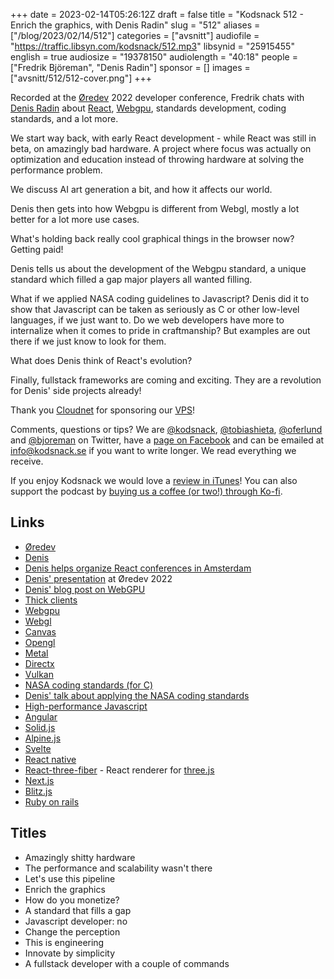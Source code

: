 +++
date = 2023-02-14T05:26:12Z
draft = false
title = "Kodsnack 512 - Enrich the graphics, with Denis Radin"
slug = "512"
aliases = ["/blog/2023/02/14/512"]
categories = ["avsnitt"]
audiofile = "https://traffic.libsyn.com/kodsnack/512.mp3"
libsynid = "25915455"
english = true
audiosize = "19378150"
audiolength = "40:18"
people = ["Fredrik Björeman", "Denis Radin"]
sponsor = []
images = ["avsnitt/512/512-cover.png"]
+++

Recorded at the [Øredev](https://oredev.org/) 2022 developer conference, Fredrik chats with [Denis Radin](http://pixelscommander.com/) about [React](https://reactjs.org/), [Webgpu](https://www.w3.org/TR/webgpu/), standards development, coding standards, and a lot more.

We start way back, with early React development - while React was still in beta, on amazingly bad hardware. A project where focus was actually on optimization and education instead of throwing hardware at solving the performance problem.

We discuss AI art generation a bit, and how it affects our world.

Denis then gets into how Webgpu is different from Webgl, mostly a lot better for a lot more use cases.

What's holding back really cool graphical things in the browser now? Getting paid!

Denis tells us about the development of the Webgpu standard, a unique standard which filled a gap major players all wanted filling.

What if we applied NASA coding guidelines to Javascript? Denis did it to show that Javascript can be taken as seriously as C or other low-level languages, if we just want to. Do we web developers have more to internalize when it comes to pride in craftmanship? But examples are out there if we just know to look for them.

What does Denis think of React's evolution?

Finally, fullstack frameworks are coming and exciting. They are a revolution for Denis' side projects already!

Thank you [Cloudnet](http://www.cloudnet.se) for sponsoring our [VPS](http://en.wikipedia.org/wiki/Virtual_private_server)!

Comments, questions or tips? We are [@kodsnack](https://www.twitter.com/kodsnack), [@tobiashieta](https://www.twitter.com/tobiashieta), [@oferlund](https://twitter.com/oferlund) and [@bjoreman](https://www.twitter.com/bjoreman) on Twitter, have a [page on Facebook](https://www.facebook.com/kodsnack) and can be emailed at [info@kodsnack.se](mailto:info@kodsnack.se) if you want to write longer. We read everything we receive.

If you enjoy Kodsnack we would love a [review in iTunes](http://itunes.apple.com/se/podcast/kodsnack/id561631498?l=en)! You can also support the podcast by <a href="https://ko-fi.com/kodsnack" rel="payment">buying us a coffee (or two!) through Ko-fi</a>.

## Links ##
* [Øredev](https://oredev.org/)
* [Denis](http://pixelscommander.com/)
* [Denis helps organize React conferences in Amsterdam](https://reactsummit.com/)
* [Denis' presentation](https://www.youtube.com/watch?v=gB7Qdy9xnAo) at Øredev 2022
* [Denis' blog post on WebGPU](http://pixelscommander.com/javascript/webgpu-computations-performance-in-comparison-to-webgl/)
* [Thick clients](https://en.wikipedia.org/wiki/Rich_client)
* [Webgpu](https://www.w3.org/TR/webgpu/)
* [Webgl](https://en.wikipedia.org/wiki/WebGL)
* [Canvas](https://en.wikipedia.org/wiki/Canvas_element)
* [Opengl](https://en.wikipedia.org/wiki/OpenGL)
* [Metal](https://en.wikipedia.org/wiki/Metal_%28API%29)
* [Directx](https://en.wikipedia.org/wiki/DirectX)
* [Vulkan](https://en.wikipedia.org/wiki/Vulkan)
* [NASA coding standards (for C)](http://everyspec.com/NASA/NASA-JPL/JPL-D-60411_VER-1_32832/)
* [Denis' talk about applying the NASA coding standards](https://www.youtube.com/watch?v=z8hG-3Ak_b4)
* [High-performance Javascript](https://www.oreilly.com/library/view/high-performance-javascript/9781449382308/)
* [Angular](https://en.wikipedia.org/wiki/Angular_%28web_framework%29)
* [Solid.js](https://www.solidjs.com/)
* [Alpine.js](https://alpinejs.dev/)
* [Svelte](https://svelte.dev/)
* [React native](https://en.wikipedia.org/wiki/React_Native)
* [React-three-fiber](https://docs.pmnd.rs/react-three-fiber/getting-started/introduction) - React renderer for [three.js](https://en.wikipedia.org/wiki/Three.js)
* [Next.js](https://nextjs.org/)
* [Blitz.js](https://blitzjs.com/)
* [Ruby on rails](https://en.wikipedia.org/wiki/Ruby_on_Rails)

## Titles ##
* Amazingly shitty hardware
* The performance and scalability wasn't there
* Let's use this pipeline
* Enrich the graphics
* How do you monetize?
* A standard that fills a gap
* Javascript developer: no
* Change the perception
* This is engineering
* Innovate by simplicity
* A fullstack developer with a couple of commands